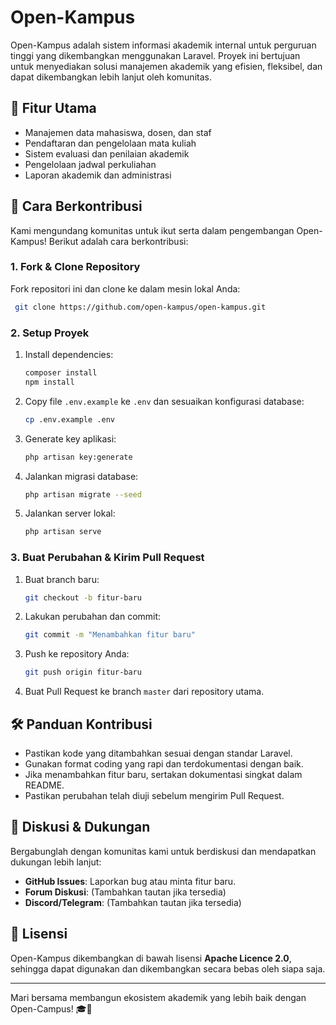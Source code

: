 # Open-Kampus

Open-Kampus adalah sistem informasi akademik internal untuk perguruan tinggi yang dikembangkan menggunakan Laravel. Proyek ini bertujuan untuk menyediakan solusi manajemen akademik yang efisien, fleksibel, dan dapat dikembangkan lebih lanjut oleh komunitas.

## 🎯 Fitur Utama
- Manajemen data mahasiswa, dosen, dan staf
- Pendaftaran dan pengelolaan mata kuliah
- Sistem evaluasi dan penilaian akademik
- Pengelolaan jadwal perkuliahan
- Laporan akademik dan administrasi

## 🚀 Cara Berkontribusi
Kami mengundang komunitas untuk ikut serta dalam pengembangan Open-Kampus! Berikut adalah cara berkontribusi:

### 1. Fork & Clone Repository
Fork repositori ini dan clone ke dalam mesin lokal Anda:
```bash
 git clone https://github.com/open-kampus/open-kampus.git
```

### 2. Setup Proyek
1. Install dependencies:
   ```bash
   composer install
   npm install
   ```
2. Copy file `.env.example` ke `.env` dan sesuaikan konfigurasi database:
   ```bash
   cp .env.example .env
   ```
3. Generate key aplikasi:
   ```bash
   php artisan key:generate
   ```
4. Jalankan migrasi database:
   ```bash
   php artisan migrate --seed
   ```
5. Jalankan server lokal:
   ```bash
   php artisan serve
   ```

### 3. Buat Perubahan & Kirim Pull Request
1. Buat branch baru:
   ```bash
   git checkout -b fitur-baru
   ```
2. Lakukan perubahan dan commit:
   ```bash
   git commit -m "Menambahkan fitur baru"
   ```
3. Push ke repository Anda:
   ```bash
   git push origin fitur-baru
   ```
4. Buat Pull Request ke branch `master` dari repository utama.

## 🛠 Panduan Kontribusi
- Pastikan kode yang ditambahkan sesuai dengan standar Laravel.
- Gunakan format coding yang rapi dan terdokumentasi dengan baik.
- Jika menambahkan fitur baru, sertakan dokumentasi singkat dalam README.
- Pastikan perubahan telah diuji sebelum mengirim Pull Request.

## 💬 Diskusi & Dukungan
Bergabunglah dengan komunitas kami untuk berdiskusi dan mendapatkan dukungan lebih lanjut:
- **GitHub Issues**: Laporkan bug atau minta fitur baru.
- **Forum Diskusi**: (Tambahkan tautan jika tersedia)
- **Discord/Telegram**: (Tambahkan tautan jika tersedia)

## 📜 Lisensi
Open-Kampus dikembangkan di bawah lisensi **Apache Licence 2.0**, sehingga dapat digunakan dan dikembangkan secara bebas oleh siapa saja.

---
Mari bersama membangun ekosistem akademik yang lebih baik dengan Open-Campus! 🎓🚀
